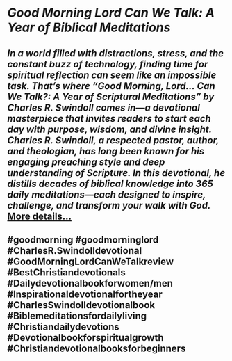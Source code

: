# *Good Morning Lord Can We Talk: A Year of Biblical Meditations*
## *In a world filled with distractions, stress, and the constant buzz of technology, finding time for spiritual reflection can seem like an impossible task. That’s where “Good Morning, Lord… Can We Talk?: A Year of Scriptural Meditations” by Charles R. Swindoll comes in—a devotional masterpiece that invites readers to start each day with purpose, wisdom, and divine insight. Charles R. Swindoll, a respected pastor, author, and theologian, has long been known for his engaging preaching style and deep understanding of Scripture. In this devotional, he distills decades of biblical knowledge into 365 daily meditations—each designed to inspire, challenge, and transform your walk with God.* [More details…](https://spiritualkhazaana.com/good-morning-lord-can-we-talk-meditations/)
## #goodmorning #goodmorninglord #CharlesR.Swindolldevotional #GoodMorningLordCanWeTalkreview #BestChristiandevotionals #Dailydevotionalbookforwomen/men #Inspirationaldevotionalfortheyear #CharlesSwindolldevotionalbook #Biblemeditationsfordailyliving #Christiandailydevotions #Devotionalbookforspiritualgrowth #Christiandevotionalbooksforbeginners
